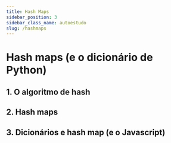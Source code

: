 ```yaml
---
title: Hash Maps
sidebar_position: 3
sidebar_class_name: autoestudo
slug: /hashmaps
---
```


# Hash maps (e o dicionário de Python)

## 1. O algoritmo de hash

## 2. Hash maps

## 3. Dicionários e hash map (e o Javascript)
